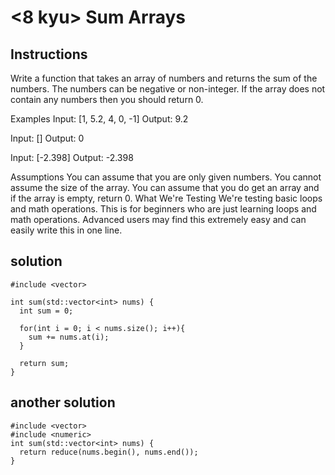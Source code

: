 # <8 kyu> Sum Arrays

## Instructions

Write a function that takes an array of numbers and returns the sum of the numbers. The numbers can be negative or non-integer. If the array does not contain any numbers then you should return 0.

Examples
Input: [1, 5.2, 4, 0, -1]
Output: 9.2

Input: []
Output: 0

Input: [-2.398]
Output: -2.398

Assumptions
You can assume that you are only given numbers.
You cannot assume the size of the array.
You can assume that you do get an array and if the array is empty, return 0.
What We're Testing
We're testing basic loops and math operations. This is for beginners who are just learning loops and math operations.
Advanced users may find this extremely easy and can easily write this in one line.

## solution

```
#include <vector>

int sum(std::vector<int> nums) {
  int sum = 0;
  
  for(int i = 0; i < nums.size(); i++){
    sum += nums.at(i);
  }
  
  return sum;
}
```

## another solution

```
#include <vector>
#include <numeric>
int sum(std::vector<int> nums) {
  return reduce(nums.begin(), nums.end());
}
```
